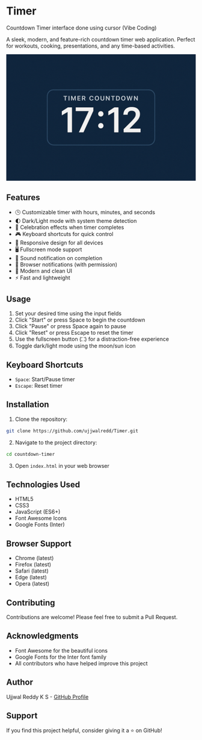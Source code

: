 # Timer
Countdown Timer interface done using cursor (Vibe Coding)

A sleek, modern, and feature-rich countdown timer web application. Perfect for workouts, cooking, presentations, and any time-based activities.

[![Timer Preview](timer-preview.jpg)](timer-preview.jpg)

## Features

- 🕒 Customizable timer with hours, minutes, and seconds
- 🌓 Dark/Light mode with system theme detection
- 🎉 Celebration effects when timer completes
- 🎮 Keyboard shortcuts for quick control
- 📱 Responsive design for all devices
- 🖥️ Fullscreen mode support
- 🎵 Sound notification on completion
- 🔔 Browser notifications (with permission)
- 🎨 Modern and clean UI
- ⚡ Fast and lightweight

## Usage

1. Set your desired time using the input fields
2. Click "Start" or press Space to begin the countdown
3. Click "Pause" or press Space again to pause
4. Click "Reset" or press Escape to reset the timer
5. Use the fullscreen button (⛶) for a distraction-free experience
6. Toggle dark/light mode using the moon/sun icon

## Keyboard Shortcuts

- `Space`: Start/Pause timer
- `Escape`: Reset timer

## Installation

1. Clone the repository:
```bash
git clone https://github.com/ujjwalredd/Timer.git
```

2. Navigate to the project directory:
```bash
cd countdown-timer
```

3. Open `index.html` in your web browser

## Technologies Used

- HTML5
- CSS3
- JavaScript (ES6+)
- Font Awesome Icons
- Google Fonts (Inter)

## Browser Support

- Chrome (latest)
- Firefox (latest)
- Safari (latest)
- Edge (latest)
- Opera (latest)

## Contributing

Contributions are welcome! Please feel free to submit a Pull Request.

## Acknowledgments

- Font Awesome for the beautiful icons
- Google Fonts for the Inter font family
- All contributors who have helped improve this project

## Author

Ujjwal Reddy K S - [GitHub Profile](https://github.com/ujjwalredd)

## Support

If you find this project helpful, consider giving it a ⭐️ on GitHub! 
